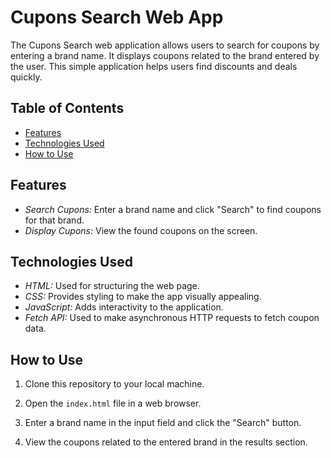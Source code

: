 # Cupons Search Web App

The Cupons Search web application allows users to search for coupons by entering a brand name. It displays coupons related to the brand entered by the user. This simple application helps users find discounts and deals quickly.

## Table of Contents

- [Features](#features)
- [Technologies Used](#technologies-used)
- [How to Use](#how-to-use)

## Features

- *Search Cupons:* Enter a brand name and click "Search" to find coupons for that brand.
- *Display Cupons:* View the found coupons on the screen.

## Technologies Used

- *HTML:* Used for structuring the web page.
- *CSS:* Provides styling to make the app visually appealing.
- *JavaScript:* Adds interactivity to the application.
- *Fetch API:* Used to make asynchronous HTTP requests to fetch coupon data.

## How to Use

1. Clone this repository to your local machine.

2. Open the `index.html` file in a web browser.

3. Enter a brand name in the input field and click the "Search" button.

4. View the coupons related to the entered brand in the results section.


